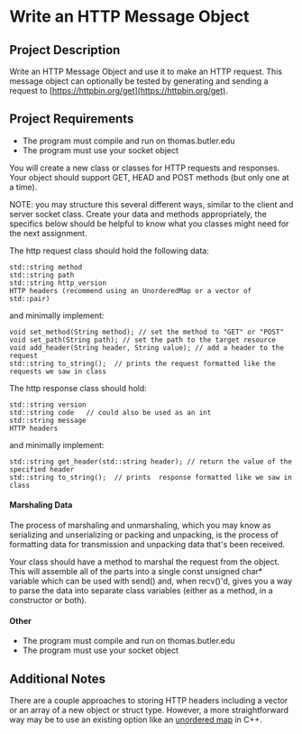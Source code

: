 # Write an HTTP Message Object
## Project Description
Write an HTTP Message Object and use it to make an HTTP request. This message object can optionally be tested by generating and sending a request to [https://httpbin.org/get](https://httpbin.org/get).

## Project Requirements
- The program must compile and run on thomas.butler.edu
- The program must use your socket object

You will create a new class or classes for HTTP requests and responses. Your object should support GET, HEAD and POST methods (but only one at a time).  

NOTE: you may structure this several different ways, similar to the client and server socket class.  Create your data and methods appropriately, the specifics below should be helpful to know what you classes might need for the next assignment.

The http request class should hold the following data:

```
std::string method
std::string path
std::string http_version
HTTP headers (recommend using an UnorderedMap or a vector of std::pair)
```
and minimally implement:

```
void set_method(String method); // set the method to "GET" or "POST"
void set_path(String path); // set the path to the target resource
void add_header(String header, String value); // add a header to the request
std::string to_string();  // prints the request formatted like the requests we saw in class
 ```
The http response class should hold:

```
std::string version
std::string code   // could also be used as an int
std::string message
HTTP headers
```
and minimally implement:

```
std::string get_header(std::string header); // return the value of the specified header
std::string to_string();  // prints  response formatted like we saw in class
```

#### Marshaling Data

The process of marshaling and unmarshaling, which you may know as serializing and unserializing or packing and unpacking, is the process of formatting data for transmission and unpacking data that's been received.

Your class should have a method to marshal the request from the object.  This will assemble all of the parts into a single const unsigned char* variable which can be used with send() and, when recv()'d, gives you a way to parse the data into separate class variables (either as a method, in a constructor or both).

#### Other
- The program must compile and run on thomas.butler.edu
- The program must use your socket object

## Additional Notes
There are a couple approaches to storing HTTP headers including a vector or an array of a new object or struct type. However, a more straightforward way may be to use an existing option like an [unordered map](https://en.cppreference.com/w/cpp/container/unordered_map.html) in C++.

